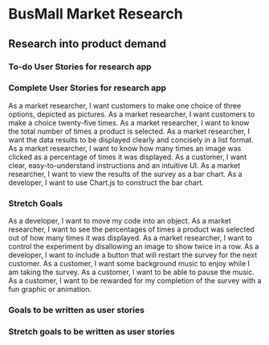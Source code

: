 # BusMall Market Research
## Research into product demand
### To-do User Stories for research app


### Complete User Stories for research app
As a market researcher, I want customers to make one choice of three options, depicted as pictures.
As a market researcher, I want customers to make a choice twenty-five times.
As a market researcher, I want to know the total number of times a product is selected.
As a market researcher, I want the data results to be displayed clearly and concisely in a list format.
As a market researcher, I want to know how many times an image was clicked as a percentage of times it was displayed.
As a customer, I want clear, easy-to-understand instructions and an intuitive UI.
As a market researcher, I want to view the results of the survey as a bar chart.
As a developer, I want to use Chart.js to construct the bar chart.

### Stretch Goals
As a developer, I want to move my code into an object.
As a market researcher, I want to see the percentages of times a product was selected out of how many times it was displayed.
As a market researcher, I want to control the experiment by disallowing an image to show twice in a row.
As a developer, I want to include a button that will restart the survey for the next customer.
As a customer, I want some background music to enjoy while I am taking the survey.
As a customer, I want to be able to pause the music.
As a customer, I want to be rewarded for my completion of the survey with a fun graphic or animation.

### Goals to be written as user stories

### Stretch goals to be written as user stories
